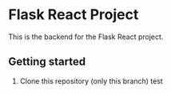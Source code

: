 # Flask React Project

This is the backend for the Flask React project.

## Getting started

1. Clone this repository (only this branch) test
